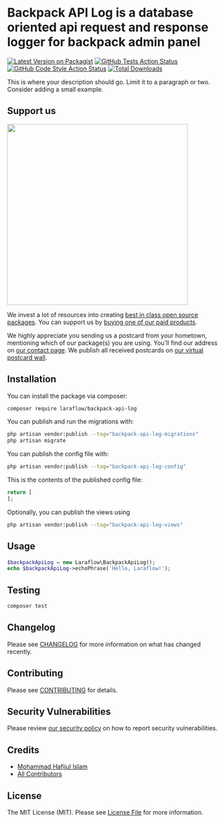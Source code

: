 # Backpack API Log is a database oriented api request and response logger for backpack admin panel

[![Latest Version on Packagist](https://img.shields.io/packagist/v/laraflow/backpack-api-log.svg?style=flat-square)](https://packagist.org/packages/laraflow/backpack-api-log)
[![GitHub Tests Action Status](https://img.shields.io/github/actions/workflow/status/laraflow/backpack-api-log/run-tests.yml?branch=main&label=tests&style=flat-square)](https://github.com/laraflow/backpack-api-log/actions?query=workflow%3Arun-tests+branch%3Amain)
[![GitHub Code Style Action Status](https://img.shields.io/github/actions/workflow/status/laraflow/backpack-api-log/fix-php-code-style-issues.yml?branch=main&label=code%20style&style=flat-square)](https://github.com/laraflow/backpack-api-log/actions?query=workflow%3A"Fix+PHP+code+style+issues"+branch%3Amain)
[![Total Downloads](https://img.shields.io/packagist/dt/laraflow/backpack-api-log.svg?style=flat-square)](https://packagist.org/packages/laraflow/backpack-api-log)

This is where your description should go. Limit it to a paragraph or two. Consider adding a small example.

## Support us

[<img src="https://github-ads.s3.eu-central-1.amazonaws.com/backpack-api-log.jpg?t=1" width="419px" />](https://spatie.be/github-ad-click/backpack-api-log)

We invest a lot of resources into creating [best in class open source packages](https://spatie.be/open-source). You can support us by [buying one of our paid products](https://spatie.be/open-source/support-us).

We highly appreciate you sending us a postcard from your hometown, mentioning which of our package(s) you are using. You'll find our address on [our contact page](https://spatie.be/about-us). We publish all received postcards on [our virtual postcard wall](https://spatie.be/open-source/postcards).

## Installation

You can install the package via composer:

```bash
composer require laraflow/backpack-api-log
```

You can publish and run the migrations with:

```bash
php artisan vendor:publish --tag="backpack-api-log-migrations"
php artisan migrate
```

You can publish the config file with:

```bash
php artisan vendor:publish --tag="backpack-api-log-config"
```

This is the contents of the published config file:

```php
return [
];
```

Optionally, you can publish the views using

```bash
php artisan vendor:publish --tag="backpack-api-log-views"
```

## Usage

```php
$backpackApiLog = new Laraflow\BackpackApiLog();
echo $backpackApiLog->echoPhrase('Hello, Laraflow!');
```

## Testing

```bash
composer test
```

## Changelog

Please see [CHANGELOG](CHANGELOG.md) for more information on what has changed recently.

## Contributing

Please see [CONTRIBUTING](CONTRIBUTING.md) for details.

## Security Vulnerabilities

Please review [our security policy](../../security/policy) on how to report security vulnerabilities.

## Credits

- [Mohammad Hafijul Islam](https://github.com/hafijul233)
- [All Contributors](../../contributors)

## License

The MIT License (MIT). Please see [License File](LICENSE.md) for more information.
